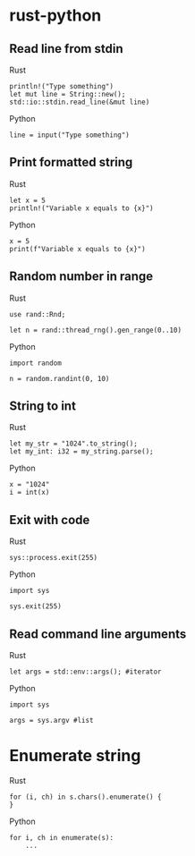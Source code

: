 # rust-python

## Read line from stdin

Rust
```
println!("Type something")
let mut line = String::new();
std::io::stdin.read_line(&mut line)
```

Python
```
line = input("Type something")
```

## Print formatted string

Rust
```
let x = 5
println!("Variable x equals to {x}")
```

Python
```
x = 5
print(f"Variable x equals to {x}")
```

## Random number in range

Rust
```
use rand::Rnd;

let n = rand::thread_rng().gen_range(0..10)
```

Python
```
import random

n = random.randint(0, 10)
```

## String to int

Rust
```
let my_str = "1024".to_string();
let my_int: i32 = my_string.parse();
```

Python
```
x = "1024"
i = int(x)
```

## Exit with code

Rust
```
sys::process.exit(255)
```

Python
```
import sys

sys.exit(255)
```

## Read command line arguments

Rust
```
let args = std::env::args(); #iterator
```

Python
```
import sys

args = sys.argv #list
```

# Enumerate string

Rust
```
for (i, ch) in s.chars().enumerate() {
}
```

Python
```
for i, ch in enumerate(s):
    ...
```
